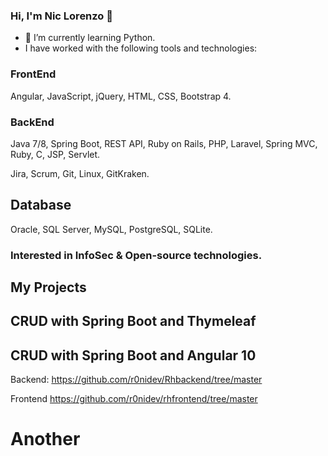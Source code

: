 ### Hi, I'm Nic Lorenzo 👋 

<!-- ### Hobbie
  Read, Draw, play the guitar. -->
- 🌱 I’m currently learning Python.
- I have worked with the following tools and technologies:
<!-- ### Skills -->
 ### FrontEnd 
  Angular, JavaScript, jQuery, HTML, CSS, Bootstrap 4. 
  ### BackEnd 
  Java 7/8, Spring Boot, REST API, Ruby on Rails, PHP, Laravel, Spring MVC, Ruby, C, JSP, Servlet.
  
<!--## Tools -->
  Jira, Scrum, Git, Linux, GitKraken.
## Database 
Oracle, SQL Server, MySQL, PostgreSQL, SQLite.
### Interested in InfoSec & Open-source technologies.
  
<!--
**r0nidev/r0nidev** is a ✨ _special_ ✨ repository because its `README.md` (this file) appears on your GitHub profile.

Here are some ideas to get you started:

- 🔭 I’m currently working on ...
- 🌱 I’m currently learning ...
- 👯 I’m looking to collaborate on ...
- 🤔 I’m looking for help with ...
- 💬 Ask me about ...
- 📫 How to reach me: ...
- 😄 Pronouns: ...
- ⚡ Fun fact: ...
-->

## My Projects
## CRUD with Spring Boot and Thymeleaf

## CRUD with Spring Boot and Angular 10
Backend:
https://github.com/r0nidev/Rhbackend/tree/master

Frontend
https://github.com/r0nidev/rhfrontend/tree/master

# Another

